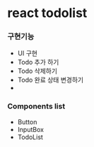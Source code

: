 # react todolist

### 구현기능

-   UI 구현
-   Todo 추가 하기
-   Todo 삭제하기
-   Todo 완료 상태 변경하기
-

### Components list

-   Button
-   InputBox
-   TodoList
